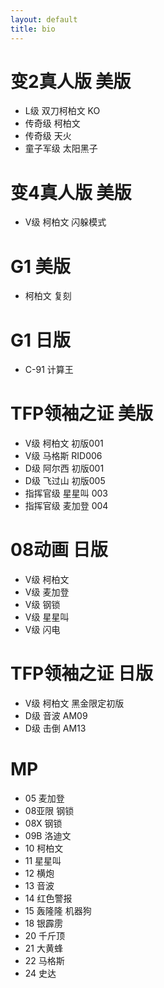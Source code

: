 ```yaml
---
layout: default
title: bio
---
```


# 变2真人版 美版
* L级 双刀柯柏文 KO
* 传奇级 柯柏文
* 传奇级 天火
* 童子军级 太阳黑子

# 变4真人版 美版
* V级 柯柏文 闪躲模式

# G1 美版
* 柯柏文 复刻

# G1 日版
* C-91 计算王

# TFP领袖之证 美版
* V级 柯柏文 初版001
* V级 马格斯 RID006
* D级 阿尔西 初版001
* D级 飞过山 初版005
* 指挥官级 星星叫 003
* 指挥官级 麦加登 004

# 08动画 日版
* V级 柯柏文
* V级 麦加登
* V级 钢锁
* V级 星星叫
* V级 闪电

# TFP领袖之证 日版
* V级 柯柏文 黑金限定初版
* D级 音波 AM09
* D级 击倒 AM13

# MP
* 05 麦加登
* 08亚限 钢锁
* 08X 钢锁
* 09B 洛迪文
* 10 柯柏文
* 11 星星叫
* 12 横炮
* 13 音波
* 14 红色警报
* 15 轰隆隆 机器狗
* 18 银霹雳
* 20 千斤顶
* 21 大黄蜂
* 22 马格斯
* 24 史达
